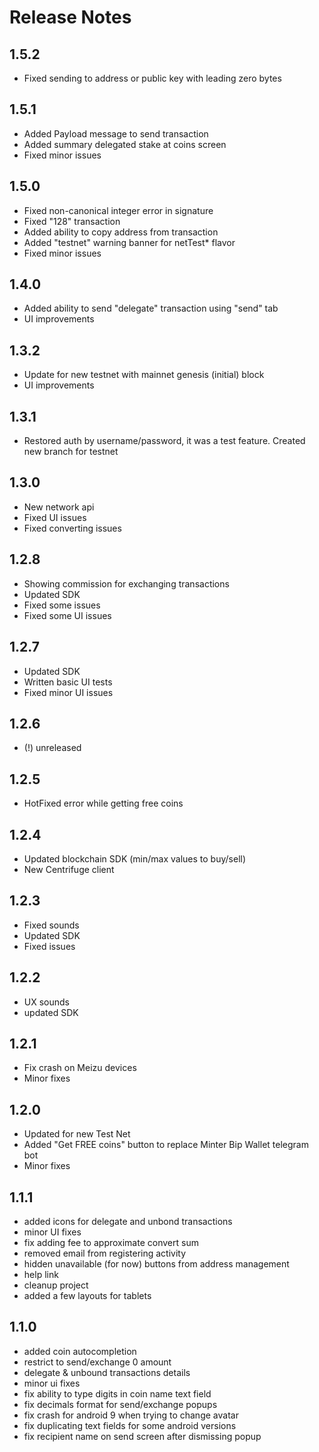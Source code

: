 # Release Notes

## 1.5.2
 - Fixed sending to address or public key with leading zero bytes

## 1.5.1
 - Added Payload message to send transaction
 - Added summary delegated stake at coins screen
 - Fixed minor issues

## 1.5.0
 - Fixed non-canonical integer error in signature
 - Fixed "128" transaction
 - Added ability to copy address from transaction
 - Added "testnet" warning banner for netTest* flavor
 - Fixed minor issues

## 1.4.0
 - Added ability to send "delegate" transaction using "send" tab
 - UI improvements
 
## 1.3.2
  - Update for new testnet with mainnet genesis (initial) block
  - UI improvements
  
## 1.3.1
 - Restored auth by username/password, it was a test feature. Created new branch for testnet

## 1.3.0
 - New network api
 - Fixed UI issues
 - Fixed converting issues

## 1.2.8
 - Showing commission for exchanging transactions
 - Updated SDK
 - Fixed some issues
 - Fixed some UI issues

## 1.2.7
 - Updated SDK
 - Written basic UI tests
 - Fixed minor UI issues
 
## 1.2.6 
 - (!) unreleased

## 1.2.5
  - HotFixed error while getting free coins

## 1.2.4
 - Updated blockchain SDK (min/max values to buy/sell)
 - New Centrifuge client

## 1.2.3
 - Fixed sounds
 - Updated SDK
 - Fixed issues


## 1.2.2
- UX sounds
- updated SDK

## 1.2.1
- Fix crash on Meizu devices
- Minor fixes

## 1.2.0
- Updated for new Test Net
- Added "Get FREE coins" button to replace Minter Bip Wallet telegram bot
- Minor fixes

## 1.1.1
- added icons for delegate and unbond transactions
- minor UI fixes
- fix adding fee to approximate convert sum
- removed email from registering activity
- hidden unavailable (for now) buttons from address management
- help link
- cleanup project
- added a few layouts for tablets

## 1.1.0

- added coin autocompletion
- restrict to send/exchange 0 amount
- delegate & unbound transactions details
- minor ui fixes
- fix ability to type digits in coin name text field
- fix decimals format for send/exchange popups
- fix crash for android 9 when trying to change avatar
- fix duplicating text fields for some android versions
- fix recipient name on send screen after dismissing popup